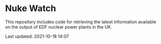 # Nuke Watch

This repository includes code for retrieving the latest information available on the output of EDF nuclear power plants in the UK.

Last updated: 2021-10-18 14:07